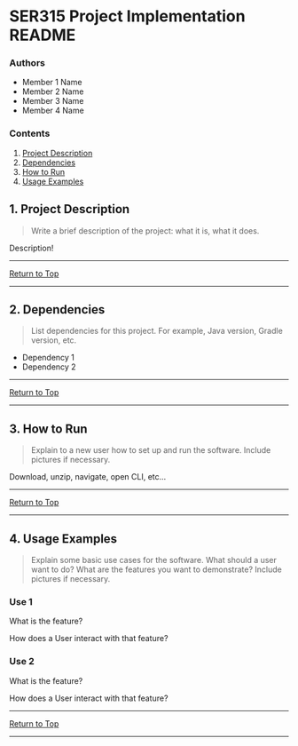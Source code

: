 # SER315 Project Implementation README

### Authors

- Member 1 Name
- Member 2 Name
- Member 3 Name
- Member 4 Name

### Contents

1. [Project Description](#1-project-description)
2. [Dependencies](#2-dependencies)
3. [How to Run](#3-how-to-run)
4. [Usage Examples](#4-usage-examples)

## 1. Project Description

> Write a brief description of the project: what it is, what it does.

Description!

---

[Return to Top](#ser315-project-implementation-readme)

---

## 2. Dependencies

> List dependencies for this project. For example, Java version, Gradle version, etc.

- Dependency 1
- Dependency 2

---

[Return to Top](#ser315-project-implementation-readme)

---

## 3. How to Run

> Explain to a new user how to set up and run the software.
> Include pictures if necessary.

Download, unzip, navigate, open CLI, etc...

---

[Return to Top](#ser315-project-implementation-readme)

---

## 4. Usage Examples

> Explain some basic use cases for the software. What should a user want to do?
> What are the features you want to demonstrate? Include pictures if necessary.

### Use 1

What is the feature?

How does a User interact with that feature?

### Use 2

What is the feature?

How does a User interact with that feature?

---

[Return to Top](#ser315-project-implementation-readme)

---
